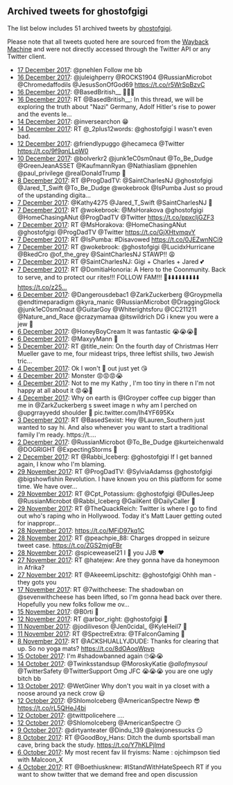 ## Archived tweets for ghostofgigi

The list below includes 51 archived tweets by
[ghostofgigi](https://twitter.com/ghostofgigi).

Please note that all tweets quoted here are sourced from the
[Wayback Machine](https://web.archive.org) and were not directly accessed through the Twitter API or
any Twitter client.

* [17 December 2017](https://web.archive.org/web/20171217013904/https://twitter.com/ghostofgigi/status/942207485900939264): @pnehlen Follow me bb <!--942207485900939264-->
* [16 December 2017](https://web.archive.org/web/20171216025341/https://twitter.com/ghostofgigi/status/941863875921793025): @juleighperry @ROCKS1904 @RussianMicrobot @Chromedaffodils @JesusSonOfGod69  https://t.co/r5WrSpBzvC <!--941863875921793025-->
* [16 December 2017](https://web.archive.org/web/20171216013012/https://twitter.com/ghostofgigi/status/941842866652971008): @BasedBritish__ 🙋💞💯 <!--941842866652971008-->
* [16 December 2017](https://web.archive.org/web/20171216012959/https://twitter.com/ghostofgigi/status/941842812148047873): RT @BasedBritish__: In this thread, we will be exploring the truth about "Nazi" Germany, Adolf Hitler's rise to power and the events le…  <!--941842812148047873-->
* [14 December 2017](https://web.archive.org/web/20171214024609/https://twitter.com/ghostofgigi/status/941137204381933569): @inversearchon 😁 <!--941137204381933569-->
* [14 December 2017](https://web.archive.org/web/20171214013823/https://twitter.com/ghostofgigi/status/941120150346100736): RT @_2plus12words: @ghostofgigi I wasn't even bad. <!--941120150346100736-->
* [12 December 2017](https://web.archive.org/web/20171212230112/https://twitter.com/ghostofgigi/status/940718205970145280): @friendlypuggo @hecameca @Twitter  https://t.co/9f9qnLLpW0 <!--940718205970145280-->
* [10 December 2017](https://web.archive.org/web/20171210164530/https://twitter.com/ghostofgigi/status/939898882263322624): @bolverkr2 @junk1eC0sm0naut @To_Be_Dudge @GreenJeanASSET @KaufmannRyan @Nathiasliam @pnehlen @paul_privilege @realDonaldTrump 👀 <!--939898882263322624-->
* [ 8 December 2017](https://web.archive.org/web/20171208200601/https://twitter.com/ghostofgigi/status/939224568190906369): RT @ProgDadTV: @SaintCharlesNJ @ghostofgigi @Jared_T_Swift @To_Be_Dudge @wokebrook @IsPumba Just so proud of the upstanding digita…  <!--939224568190906369-->
* [ 7 December 2017](https://web.archive.org/web/20171207224854/https://twitter.com/ghostofgigi/status/938903171262570497): @Kathy4275 @Jared_T_Swift @SaintCharlesNJ 🤔 <!--938903171262570497-->
* [ 7 December 2017](https://web.archive.org/web/20171207222227/https://twitter.com/ghostofgigi/status/938896514910507008): RT @wokebrook: @MsHorakova @ghostofgigi @HomeChasingANut @ProgDadTV @Twitter https://t.co/ppxcIjGZF3 <!--938896514910507008-->
* [ 7 December 2017](https://web.archive.org/web/20171207220526/https://twitter.com/ghostofgigi/status/938892232500895745): RT @MsHorakova: @HomeChasingANut @ghostofgigi @ProgDadTV @Twitter  https://t.co/GjXHtvmqvY <!--938892232500895745-->
* [ 7 December 2017](https://web.archive.org/web/20171207202926/https://twitter.com/ghostofgigi/status/938868073339203586): RT @IsPumba: #Disavowed https://t.co/0JEZwnNCi9 <!--938868073339203586-->
* [ 7 December 2017](https://web.archive.org/web/20171207200503/https://twitter.com/ghostofgigi/status/938861937055666179): RT @wokebrook: @ghostofgigi @LucidxHurricane @BkedCro @of_the_grey @SaintCharlesNJ STAWP!! 😩 <!--938861937055666179-->
* [ 7 December 2017](https://web.archive.org/web/20171207173750/https://twitter.com/ghostofgigi/status/938824888760045569): RT @SaintCharlesNJ: Gigi + Charles + Jared 💕 <!--938824888760045569-->
* [ 7 December 2017](https://web.archive.org/web/20171207143634/https://twitter.com/ghostofgigi/status/938779271518150656): RT @DomitiaHonoria: A Hero to the Coonmunity. Back to serve, and to protect our rites!!! FOLLOW FAM!!! 🙋⬇️⬇️⬇️⬇️⬇️⬇️⬇️⬇️⬇️ https://t.co/z25… <!--938779271518150656-->
* [ 6 December 2017](https://web.archive.org/web/20171206134858/https://twitter.com/ghostofgigi/status/938404904737030144): @Dangerousdebac1 @ZarkZuckerberg @Groypmella @endtimeparadigm @kyra_manic @RussianMicrobot @DraggingGlock @junk1eC0sm0naut @GuitarGoy @Whiterightsforu @CC211211 @Nature_and_Race @crazymamaa @itswildrich DG i knew you were a jew 👀 <!--938404904737030144-->
* [ 6 December 2017](https://web.archive.org/web/20171206134354/https://twitter.com/ghostofgigi/status/938403629664387072): @HoneyBoyCream It was fantastic 😭😭😭💞 <!--938403629664387072-->
* [ 6 December 2017](https://web.archive.org/web/20171206022635/https://twitter.com/ghostofgigi/status/938233177314942977): @MaxyyMann 👀 <!--938233177314942977-->
* [ 5 December 2017](https://web.archive.org/web/20171205031025/https://twitter.com/ghostofgigi/status/937881820498194433): RT @title_nein: On the fourth day of Christmas Herr Mueller gave to me, four mideast trips,  three leftist shills,  two Jewish tric…  <!--937881820498194433-->
* [ 4 December 2017](https://web.archive.org/web/20171204103631/https://twitter.com/ghostofgigi/status/937509908865540096): Ok I won't 🐒 out just yet 😘 <!--937514340898496514-->
* [ 4 December 2017](https://web.archive.org/web/20171204103631/https://twitter.com/ghostofgigi/status/937509908865540096): Monster 😡😡😡😭 <!--937512912138199041-->
* [ 4 December 2017](https://web.archive.org/web/20171204103631/https://twitter.com/ghostofgigi/status/937509908865540096): Not to me my Kathy , I'm too tiny in there n I'm not happy at all about it 😡😭💞 <!--937512598513311744-->
* [ 4 December 2017](https://web.archive.org/web/20171204103631/https://twitter.com/ghostofgigi/status/937509908865540096): Why on earth is  @IGroyper  coffee cup bigger than me in  @ZarkZuckerberg  s sweet image n why am I perched on  @upgrrayyedd  shoulder 🤔 pic.twitter.com/Ih4YF695Kx <!--937509908865540096-->
* [ 3 December 2017](https://web.archive.org/web/20171203233546/https://twitter.com/ghostofgigi/status/937465414174629890): RT @BasedSexist: Hey @Lauren_Southern just wanted to say hi. And also whenever you want to start a traditional family I'm ready. https://t.… <!--937465414174629890-->
* [ 2 December 2017](https://web.archive.org/web/20171202182145/https://twitter.com/ghostofgigi/status/937024001435734017): @RussianMicrobot @To_Be_Dudge @kurteichenwald @DOGRlGHT @ExpectingStorms 👀 <!--937024001435734017-->
* [ 2 December 2017](https://web.archive.org/web/20171202022426/https://twitter.com/ghostofgigi/status/936783084787138561): RT @Rabbi_Iceberg: @ghostofgigi If I get banned again, I know who I'm blaming. <!--936783084787138561-->
* [29 November 2017](https://web.archive.org/web/20171129185416/https://twitter.com/ghostofgigi/status/935945020905017347): RT @ProgDadTV: @SylviaAdamss @ghostofgigi @bigshowfishin Revolution. I have known you on this platform for some time. We have over…  <!--935945020905017347-->
* [29 November 2017](https://web.archive.org/web/20171129171955/https://twitter.com/ghostofgigi/status/935921276975308800): RT @Cpt_Potassium: @ghostofgigi @DullesJeep @RussianMicrobot @Rabbi_Iceberg @GailKent @DailyCaller 👀 <!--935921276975308800-->
* [29 November 2017](https://web.archive.org/web/20171129143316/https://twitter.com/ghostofgigi/status/935879338125389827): RT @TheQuackReich: Twitter is where I go to find out who's raping who in Hollywood.  Today it's Matt Lauer getting outed for inappropr…  <!--935879338125389827-->
* [28 November 2017](https://web.archive.org/web/20171128204854/https://twitter.com/ghostofgigi/status/935611481483300865): https://t.co/MFiD97kq1C <!--935611481483300865-->
* [28 November 2017](https://web.archive.org/web/20171128155958/https://twitter.com/ghostofgigi/status/935538769024995328): RT @peachpie_88: Charges dropped in seizure tweet case.   https://t.co/ZGS2mjgFBr <!--935538769024995328-->
* [28 November 2017](https://web.archive.org/web/20171128005045/https://twitter.com/ghostofgigi/status/935309957146198016): @spiceweasel21 I 👀 you JJB ❤️ <!--935309957146198016-->
* [27 November 2017](https://web.archive.org/web/20171127210631/https://twitter.com/ghostofgigi/status/935253526988640256): RT @hatejew: Are they gonna have da honeymoon in Afrika? <!--935253526988640256-->
* [27 November 2017](https://web.archive.org/web/20171127144128/https://twitter.com/ghostofgigi/status/935156626000138241): RT @AkeeemLipschitz: @ghostofgigi Ohhh man - they gots you <!--935156626000138241-->
* [17 November 2017](https://web.archive.org/web/20171117174934/https://twitter.com/ghostofgigi/status/931580084263292928): RT @7withcheese: The shadowban on @sevenwithcheese has been lifted, so I'm gonna head back over there. Hopefully you new folks follow me ov… <!--931580084263292928-->
* [15 November 2017](https://web.archive.org/web/20171115014322/https://twitter.com/ghostofgigi/status/930612156328005632): @B0rti 🤔 <!--930612156328005632-->
* [12 November 2017](https://web.archive.org/web/20171112141405/https://twitter.com/ghostofgigi/status/929713916757905408): RT @arbor_right: @ghostofgigi 👀 <!--929713916757905408-->
* [11 November 2017](https://web.archive.org/web/20171111193140/https://twitter.com/ghostofgigi/status/929431451342340096): @jodiliveson @Jen0cidal_ @KyleHeil7 👀 <!--929431451342340096-->
* [11 November 2017](https://web.archive.org/web/20171111012732/https://twitter.com/ghostofgigi/status/929158620264181760): RT @SpectreExtra: @TFalconGaming 👀 <!--929158620264181760-->
* [ 8 November 2017](https://web.archive.org/web/20171108212118/https://twitter.com/ghostofgigi/status/928371877906706432): RT @ACKSHUALLYJDUDE: Thanks for clearing that up. So no yoga mats? https://t.co/8dOAoqWpvp <!--928371877906706432-->
* [15 October 2017](https://web.archive.org/web/20171015154624/https://twitter.com/GhostofGigi/status/919590288779304965): I'm #shadowbanned again 🙄😭😭 <!--919590288779304965-->
* [14 October 2017](https://web.archive.org/web/20171014232410/https://twitter.com/GhostofGigi/status/919343101654765568): @Twinksstandsup @MoroskyKatie @_allofmysoul_ @TwitterSafety @TwitterSupport Omg JFC 😭😭😭 you are one ugly bitch bb <!--919343101654765568-->
* [13 October 2017](https://web.archive.org/web/20171013010947/https://twitter.com/GhostofGigi/status/918644905215430656): @WetGiner Why don't you wait in ya closet with a noose around ya neck crow 😃 <!--918644905215430656-->
* [12 October 2017](https://web.archive.org/web/20171012014932/https://twitter.com/GhostofGigi/status/918292520790118402): @ShlomoIceberg @AmericanSpectre Newp 😎 https://t.co/rL5QHeJ4bi <!--918292520790118402-->
* [12 October 2017](https://web.archive.org/web/20171012012716/https://twitter.com/GhostofGigi/status/918286917191512065): @twittpolicehere .... <!--918286917191512065-->
* [12 October 2017](https://web.archive.org/web/20171012012456/https://twitter.com/GhostofGigi/status/918286329984712704): @ShlomoIceberg @AmericanSpectre 😏 <!--918286329984712704-->
* [ 9 October 2017](https://web.archive.org/web/20171009212117/https://twitter.com/GhostofGigi/status/917500237727649792): @dirtyanteater @Dindu_139 @alexjonessucks 😏 <!--917500237727649792-->
* [ 8 October 2017](https://web.archive.org/web/20171008122801/https://twitter.com/GhostofGigi/status/917003648907038721): RT @GoodBoy_Hans: Ditch the dumb sportsball man cave, bring back the study. https://t.co/Y7hKLPjlmd <!--917003648907038721-->
* [ 6 October 2017](https://web.archive.org/web/20171006020215/https://twitter.com/GhostofGigi/status/916121393846280192): My most recent fav lil fryisms: Name : ojchimpson tied with Malcoon_X <!--916121393846280192-->
* [ 4 October 2017](https://web.archive.org/web/20171004193620/https://twitter.com/GhostofGigi/status/915661886875676673): RT @Boethiusknew: #IStandWithHateSpeech  RT if you want to show twitter that we demand free and open discussion <!--915661886875676673-->
